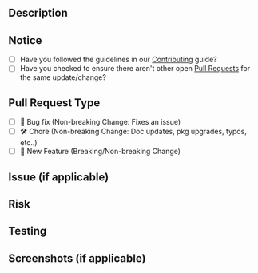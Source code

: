 ## Description

<!-- Please describe your changes -->

## Notice

<!-- Before submitting a pull request, please make sure you have answered the following: -->

- [ ] Have you followed the guidelines in our [Contributing]('https://github.com/shapeshift/web/CONTRIBUTING.md) guide?
- [ ] Have you checked to ensure there aren't other open [Pull Requests](https://github.com/shapeshift/web/pulls) for the same update/change?

## Pull Request Type

- [ ] :bug: Bug fix (Non-breaking Change: Fixes an issue)
- [ ] :hammer_and_wrench: Chore (Non-breaking Change: Doc updates, pkg upgrades, typos, etc..)
- [ ] :nail_care: New Feature (Breaking/Non-breaking Change)

## Issue (if applicable)

<!-----------------------------------------------------------------------------
If applicable, please link to the github issue and put `closes #XXXX` in your comment to auto-close the issue that your PR fixes.
------------------------------------------------------------------------------>

## Risk

<!-----------------------------------------------------------------------------
Outline the scope of your changes and the risk associated with them. You must use your discretion as an engineer to determine the potential impact of your changes.

E.g. an upgrade to `hdwallet` or core state management would be considered higher risk, and might require a full regression test. UI or isolated view changes, or something behind a feature flag may have near zero risk. Small bug fixes might require testing isolated to the specific fix.
------------------------------------------------------------------------------>

## Testing

<!-----------------------------------------------------------------------------
If your testing steps are technical, outline steps for an engineer to verify.

If your testing steps are functional, please provide a full guide with any features requiring special attention for operations to test your branch in the preview environment.
------------------------------------------------------------------------------>

## Screenshots (if applicable)
